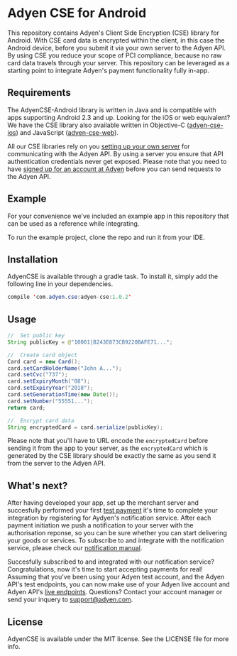 # Adyen CSE for Android
This repository contains Adyen's Client Side Encryption (CSE) library for Android. With CSE card data is encrypted within the client, in this case the Android device, before you submit it via your own server to the Adyen API. By using CSE you reduce your scope of PCI compliance, because no raw card data travels through your server. This repository can be leveraged as a starting point to integrate Adyen's payment functionality fully in-app.

## Requirements
The AdyenCSE-Android library is written in Java and is compatible with apps supporting Android 2.3 and up. Looking for the iOS or web equivalent? We have the CSE library also available written in Objective-C ([adyen-cse-ios](https://github.com/Adyen/AdyenCSE-iOS)) and JavaScript ([adyen-cse-web](https://github.com/Adyen/CSE-JS)).

All our CSE libraries rely on you [setting up your own server](https://docs.adyen.com/developers/easy-encryption#cardintegration) for communicating with the Adyen API. By using a server you ensure that API authentication credentials never get exposed. Please note that you need to have [signed up for an account at Adyen](https://www.adyen.com/signup) before you can send requests to the Adyen API.

## Example

For your convenience we've included an example app in this repository that can be used as a reference while integrating.

To run the example project, clone the repo and run it from your IDE.

## Installation

AdyenCSE is available through a gradle task. To install it, simply add the following line in your dependencies.

```java
compile 'com.adyen.cse:adyen-cse:1.0.2'
```

## Usage

```java
//	Set public key
String publicKey = @"10001|B243E873CB9220BAFE71...";

//	Create card object
Card card = new Card();
card.setCardHolderName("John A...");
card.setCvc("737");
card.setExpiryMonth("08");
card.setExpiryYear("2018");
card.setGenerationTime(new Date());
card.setNumber("55551...");
return card;

//	Encrypt card data
String encryptedCard = card.serialize(publicKey);
```

Please note that you'll have to URL encode the `encryptedCard` before sending it from the app to your server, as the `encryptedCard` which is generated by the CSE library should be exactly the same as you send it from the server to the Adyen API.

## What's next?
After having developed your app, set up the merchant server and succesfully performed your first [test payment](https://docs.adyen.com/developers/test-cards-manual) it's time to complete your integration by registering for Aydyen's notification service. After each payment initiation we push a notification to your server with the authorisation reponse, so you can be sure whether you can start delivering your goods or services. To subscribe to and integrate with the notification service, please check our [notification manual](https://docs.adyen.com/developers/api-manual#notifications).

Succesfully subscribed to and integrated with our notification service? Congratulations, now it's time to start accepting payments for real! Assuming that you've been using your Adyen test account, and the Adyen API's test endpoints, you can now make use of your Adyen live account and Adyen API's [live endpoints](https://docs.adyen.com/developers/api-manual#apiendpoints). Questions? Contact your account manager or send your inquery to [support@adyen.com](mailto:support@adyen.com).

## License

AdyenCSE is available under the MIT license. See the LICENSE file for more info.
